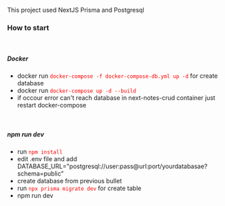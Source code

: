 <p>This project used NextJS Prisma and Postgresql</p>

<h3>How to start</h3>
<br/>
<h5>Docker</h5>
<ul type="1">
  <li>docker run <code style="color : red">docker-compose -f docker-compose-db.yml up -d</code> for create database</li>
  <li>docker run <code style="color : red">docker-compose up -d --build</code></li>
  <li>if occour error can't reach database in next-notes-crud container just restart docker-compose</li>
</ul>
<br/>
<h5>npm run dev</h5>
<ul type="1">
  <li>run <code style="color : red">npm install</code></li>
  <li>edit .env file and add DATABASE_URL="postgresql://user:pass@url:port/yourdatabasae?schema=public"</li>
  <li>create database from previous bullet</li>
  <li>run <code style="color : red">npx prisma migrate dev</code> for create table</li>
  <li>npm run dev</li>
</ul>
